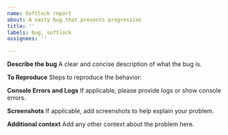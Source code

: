 ```yaml
---
name: Softlock report
about: A nasty bug that prevents progression
title: ''
labels: bug, softlock
assignees: ''

---
```


**Describe the bug**
A clear and concise description of what the bug is.

**To Reproduce**
Steps to reproduce the behavior:

**Console Errors and Logs**
If applicable, please provide logs or show console errors.

**Screenshots**
If applicable, add screenshots to help explain your problem.

**Additional context**
Add any other context about the problem here.

